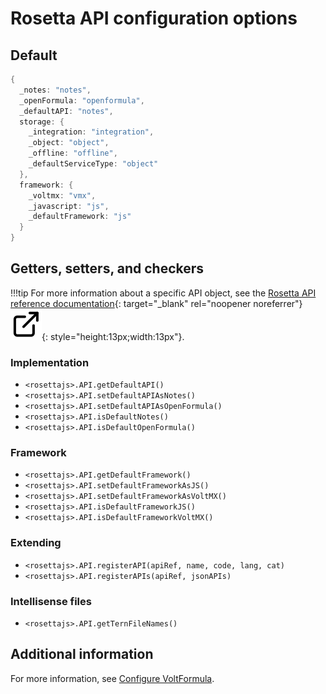 # Rosetta API configuration options

## Default

```java
{
  _notes: "notes",
  _openFormula: "openformula",
  _defaultAPI: "notes",
  storage: {
    _integration: "integration",
    _object: "object",
    _offline: "offline",
    _defaultServiceType: "object"
  },
  framework: {
    _voltmx: "vmx",
    _javascript: "js",
    _defaultFramework: "js"
  }
}
```
## Getters, setters, and checkers

!!!tip
    For more information about a specific API object, see the [Rosetta API reference documentation](../../javadoc/index.html "Link opens a new tab"){: target="_blank" rel="noopener noreferrer"}&nbsp;![link image](../../assets/images/external-link.svg){: style="height:13px;width:13px"}. 

### Implementation

- `<rosettajs>.API.getDefaultAPI()`
- `<rosettajs>.API.setDefaultAPIAsNotes()`
- `<rosettajs>.API.setDefaultAPIAsOpenFormula()`
- `<rosettajs>.API.isDefaultNotes()`
- `<rosettajs>.API.isDefaultOpenFormula()`

### Framework

- `<rosettajs>.API.getDefaultFramework()`
- `<rosettajs>.API.setDefaultFrameworkAsJS()`
- `<rosettajs>.API.setDefaultFrameworkAsVoltMX()`
- `<rosettajs>.API.isDefaultFrameworkJS()`
- `<rosettajs>.API.isDefaultFrameworkVoltMX()`

### Extending

- `<rosettajs>.API.registerAPI(apiRef, name, code, lang, cat)`
- `<rosettajs>.API.registerAPIs(apiRef, jsonAPIs)`

### Intellisense files

- `<rosettajs>.API.getTernFileNames()`

## Additional information

For more information, see [Configure VoltFormula](../../howto/voltformula/configrosetta.md).
